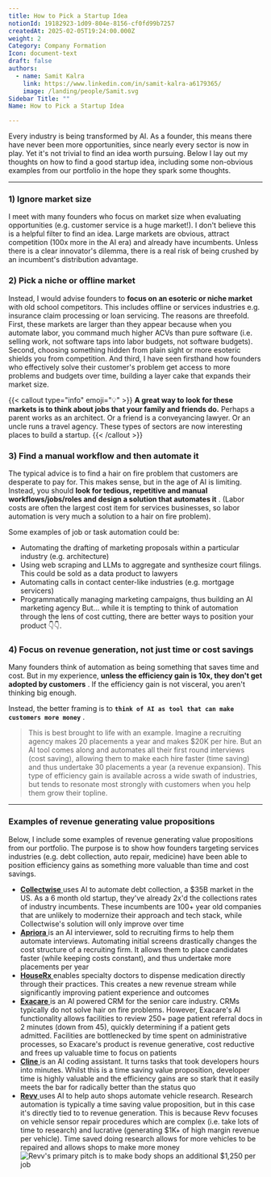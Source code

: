 ```yaml
---
title: How to Pick a Startup Idea
notionId: 19182923-1d09-804e-8156-cf0fd99b7257
createdAt: 2025-02-05T19:24:00.000Z
weight: 2
Category: Company Formation
Icon: document-text
draft: false
authors:
  - name: Samit Kalra
    link: https://www.linkedin.com/in/samit-kalra-a6179365/
    image: /landing/people/Samit.svg
Sidebar Title: ""
Name: How to Pick a Startup Idea

---
```




Every industry is being transformed by AI. As a founder, this means there have never been more opportunities, since nearly every sector is now in play. Yet it's not trivial to find an idea worth pursuing. Below I lay out my thoughts on how to find a good startup idea, including some non-obvious examples from our portfolio in the hope they spark some thoughts.

---


### 1) Ignore market size


I meet with many founders who focus on market size when evaluating opportunities (e.g. customer service is a huge market!). I don't believe this is a helpful filter to find an idea. Large markets are obvious, attract competition (100x more in the AI era) and already have incumbents. Unless there is a clear innovator's dilemma, there is a real risk of being crushed by an incumbent's distribution advantage.

###  **2) Pick a niche or offline market** 


Instead, I would advise founders to  **focus on an esoteric or niche market**  with old school competitors. This includes offline or services industries e.g. insurance claim processing or loan servicing. The reasons are threefold. First, these markets are larger than they appear because when you automate labor, you command much higher ACVs than pure software (i.e. selling work, not software taps into labor budgets, not software budgets). Second, choosing something hidden from plain sight or more esoteric shields you from competition. And third, I have seen firsthand how founders who effectively solve their customer's problem get access to more problems and budgets over time, building a layer cake that expands their market size.

{{< callout type="info" emoji="💡" >}}
 **A great way to look for these markets is to think about jobs that your family and friends do.**  Perhaps a parent works as an architect. Or a friend is a conveyancing lawyer. Or an uncle runs a travel agency. These types of sectors are now interesting places to build a startup.
{{< /callout >}}


###  **3) Find a manual workflow and then automate it** 


The typical advice is to find a hair on fire problem that customers are desperate to pay for. This makes sense, but in the age of AI is limiting. Instead, you should  **look for tedious, repetitive and manual workflows/jobs/roles and design a solution that automates it** . (Labor costs are often the largest cost item for services businesses, so labor automation is very much a solution to a hair on fire problem). 

Some examples of job or task automation could be: 

- Automating the drafting of marketing proposals within a particular industry (e.g. architecture)
- Using web scraping and LLMs to aggregate and synthesize court filings. This could be sold as a data product to lawyers
- Automating calls in contact center-like industries (e.g. mortgage servicers)
- Programmatically managing marketing campaigns, thus building an AI marketing agency
But… while it is tempting to think of automation through the lens of cost cutting, there are better ways to position your product 👇👇.

###  **4) Focus on revenue generation, not just time or cost savings** 


Many founders think of automation as being something that saves time and cost. But in my experience,  **unless the efficiency gain is 10x, they don't get adopted by customers** . If the efficiency gain is not visceral, you aren't thinking big enough.

Instead, the better framing is to  **`think of AI as tool that can make customers more money`** .

> This is best brought to life with an example. Imagine a recruiting agency makes 20 placements a year and makes $20K per hire. But an AI tool comes along and automates all their first round interviews (cost saving), allowing them to make each hire faster (time saving) and thus undertake 30 placements a year (a revenue expansion). This type of efficiency gain is available across a wide swath of industries, but tends to resonate most strongly with customers when you help them grow their topline. 


---


###  **Examples of revenue generating value propositions** 


Below, I include some examples of revenue generating value propositions from our portfolio. The purpose is to show how founders targeting services industries (e.g. debt collection, auto repair, medicine) have been able to position efficiency gains as something more valuable than time and cost savings.

- [ **Collectwise** ](https://collectwise.com/) uses AI to automate debt collection, a $35B market in the US. As a 6 month old startup, they've already 2x'd the collections rates of industry incumbents. These incumbents are 100+ year old companies that are unlikely to modernize their approach and tech stack, while Collectwise's solution will only improve over time
- [ **Apriora** ](https://www.apriora.ai/) is an AI interviewer, sold to recruiting firms to help them automate interviews. Automating initial screens drastically changes the cost structure of a recruiting firm. It allows them to place candidates faster (while keeping costs constant), and thus undertake more placements per year
- [ **HouseRx** ](https://houserx.com/) enables specialty doctors to dispense medication directly through their practices. This creates a new revenue stream while significantly improving patient experience and outcomes
- [ **Exacare** ](https://www.exacare.com/) is an AI powered CRM for the senior care industry. CRMs typically do not solve hair on fire problems. However, Exacare's AI functionality allows facilities to review 250+ page patient referral docs in 2 minutes (down from 45), quickly determining if a patient gets admitted. Facilities are bottlenecked by time spent on administrative processes, so Exacare's product is revenue generative, cost reductive and frees up valuable time to focus on patients
- [ **Cline** ](https://cline.bot/) is an AI coding assistant. It turns tasks that took developers hours into minutes. Whilst this is a time saving value proposition, developer time is highly valuable and the efficiency gains are so stark that it easily meets the bar for radically better than the status quo
- [ **Revv** ](https://www.revvhq.com/) uses AI to help auto shops automate vehicle research. Research automation is typically a time saving value proposition, but in this case it's directly tied to to revenue generation. This is because Revv focuses on vehicle sensor repair procedures which are complex (i.e. take lots of time to research) and lucrative (generating $1K+ of high margin revenue per vehicle). Time saved doing research allows for more vehicles to be repaired and allows shops to make more money
![Revv's primary pitch is to make body shops an additional $1,250 per job](https://prod-files-secure.s3.us-west-2.amazonaws.com/52e751b5-230f-4649-8c4e-0224e58da4f9/370e296b-f1ec-4862-970d-c6e37079c7a0/Screen_Shot_2025-02-02_at_1.08.01_PM.png?X-Amz-Algorithm=AWS4-HMAC-SHA256&X-Amz-Content-Sha256=UNSIGNED-PAYLOAD&X-Amz-Credential=ASIAZI2LB466VFIKDZDC%2F20251005%2Fus-west-2%2Fs3%2Faws4_request&X-Amz-Date=20251005T024553Z&X-Amz-Expires=3600&X-Amz-Security-Token=IQoJb3JpZ2luX2VjEND%2F%2F%2F%2F%2F%2F%2F%2F%2F%2FwEaCXVzLXdlc3QtMiJGMEQCIG40UoW6HHOlds92pCeGEpkB3Mrx%2BD3FR6tiKDsvaeVZAiB5En9CyiOPLct7aqVlzLIAkbytHsjYFDfrNml8AALcFSr%2FAwhpEAAaDDYzNzQyMzE4MzgwNSIMzWoxmQJZxFjk7QyFKtwDhxO2vXRmWH3yVcz9iQ9LcxtzcTD1WHp8DmMYju4gCSbSnnCSpRspDqNCj9l0jFMwjVc2cB63SU4SGpAvO9kW2s03%2BSe69SNrpCUM6W2FToyCaCKvFGkJKai1sw1PSG%2FXJQkCe5s7KIJdMoPK5qQB%2FOs57EixwK%2FUBbHpNW8%2F8bop1haqfqrrYWWLNR9JhJt4izDbsWeZDWftx0l6MjajnVf3I8TvYviPPa7ce5Wr1O2kn6HsqpDUrKdkJFZW01xxEJ2pNtyMNWrSc9cbUOkI%2BuexfE55gU3dicQaeESDUJxLL2ELPvIhNUTv8U0GncM4awafkCEOE8l2s6hwOJzx6DfI7iSPWjFYbYPaPusFKycn%2B6v720Quub%2FU2eGZEoKbTZNKdPuI13wOxoU3mt6E0F9JZ%2FJsGfW5Nt5GdvQNH67TVnuLA45%2FgRoFhP4BGpIGlIPeKJ7uMqzQkI1gQ6qRkSgbcIkW%2Bv8cmpg7CpcScUynqfgSMjoeTX6YaCxAyZDYV3ZriiV1HJO%2BoZEpOAZvE8vm%2F0O%2FSH0vH6%2BqlHPaAgNSd2XJkHSrrQUcKQoOcpx1uWIOk2HeOAno6kLj0rS9XGPewuxa7AR8k%2FdbZVHenkjOQqxTi368BNnj0WIwtuGGxwY6pgHRDkvpiqj6C4mXvomtvpxadFnxdDHorJFUO4m1eZw2P1KM%2BcA6rmoFcIhhTpTszBjypG7PSBlqVU3Dxna3pi%2BTxGWBSjxGhU%2FDx1r%2FS4chnzmY8b5xvwe4tFxcd2ELnOrGxU7t9Y%2F%2FQuLUu6ZAlP9uy%2BOwRixsAf%2FRucXwvbPlkZddTd6mdRofSZv2Y8ONfNMxaGhXatDNa5mc4C8DbmC0LBoYofy9&X-Amz-Signature=39138a9838104ca0f5bff2ac6e793e582500a0fff0c8debc89441576b996fe75&X-Amz-SignedHeaders=host&x-amz-checksum-mode=ENABLED&x-id=GetObject)

